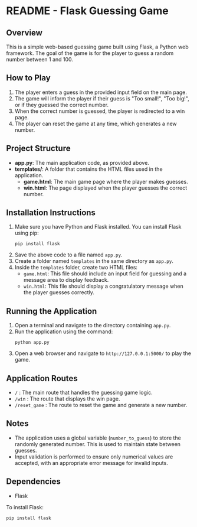 # README - Flask Guessing Game

## Overview
This is a simple web-based guessing game built using Flask, a Python web framework. The goal of the game is for the player to guess a random number between 1 and 100.

## How to Play
1. The player enters a guess in the provided input field on the main page.
2. The game will inform the player if their guess is "Too small!", "Too big!", or if they guessed the correct number.
3. When the correct number is guessed, the player is redirected to a win page.
4. The player can reset the game at any time, which generates a new number.

## Project Structure
- **app.py**: The main application code, as provided above.
- **templates/**: A folder that contains the HTML files used in the application.
  - **game.html**: The main game page where the player makes guesses.
  - **win.html**: The page displayed when the player guesses the correct number.

## Installation Instructions
1. Make sure you have Python and Flask installed. You can install Flask using pip:
   ```
   pip install flask
   ```
2. Save the above code to a file named `app.py`.
3. Create a folder named `templates` in the same directory as `app.py`.
4. Inside the `templates` folder, create two HTML files:
   - `game.html`: This file should include an input field for guessing and a message area to display feedback.
   - `win.html`: This file should display a congratulatory message when the player guesses correctly.

## Running the Application
1. Open a terminal and navigate to the directory containing `app.py`.
2. Run the application using the command:
   ```
   python app.py
   ```
3. Open a web browser and navigate to `http://127.0.0.1:5000/` to play the game.

## Application Routes
- `/` : The main route that handles the guessing game logic.
- `/win` : The route that displays the win page.
- `/reset_game` : The route to reset the game and generate a new number.

## Notes
- The application uses a global variable (`number_to_guess`) to store the randomly generated number. This is used to maintain state between guesses.
- Input validation is performed to ensure only numerical values are accepted, with an appropriate error message for invalid inputs.

## Dependencies
- Flask

To install Flask:
```
pip install flask
```

